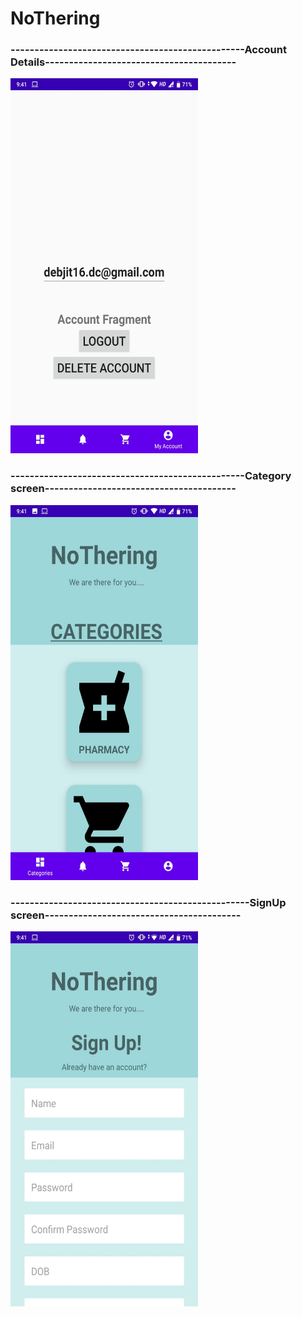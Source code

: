 # NoThering

### -------------------------------------------------Account Details----------------------------------------
<img src = "https://github.com/debjit31/NoThering/blob/master/screenshots/account_details.jpeg" height = "600" width = "300">

### -------------------------------------------------Category screen----------------------------------------
<img src = "https://github.com/debjit31/NoThering/blob/master/screenshots/categories screen.jpeg" height = "600" width = "300">

### --------------------------------------------------SignUp screen-----------------------------------------
<img src = "https://github.com/debjit31/NoThering/blob/master/screenshots/signup screen.jpeg" height = "600" width = "300">



